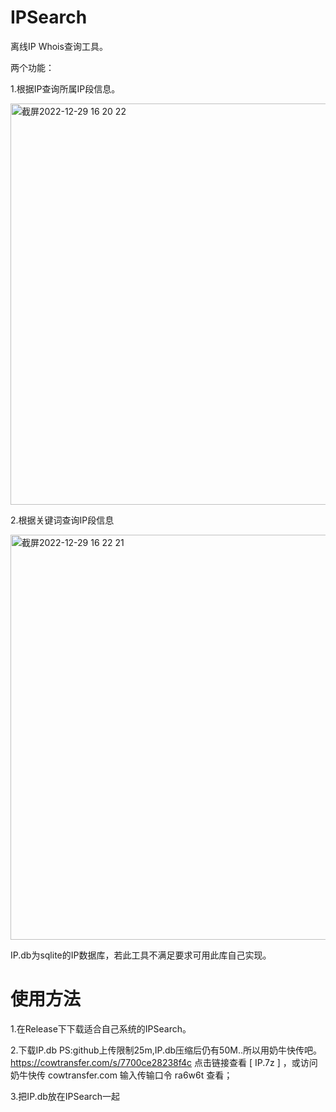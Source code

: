 # IPSearch

离线IP Whois查询工具。

两个功能：

1.根据IP查询所属IP段信息。

<img width="642" alt="截屏2022-12-29 16 20 22" src="https://user-images.githubusercontent.com/100852628/209924920-f1fdfae2-0daf-4f68-99b5-52be35d956c5.png">


2.根据关键词查询IP段信息

<img width="648" alt="截屏2022-12-29 16 22 21" src="https://user-images.githubusercontent.com/100852628/209924946-02d111b8-8ce7-4a8d-bd2d-4c2bd32a5f0d.png">


IP.db为sqlite的IP数据库，若此工具不满足要求可用此库自己实现。

# 使用方法

1.在Release下下载适合自己系统的IPSearch。

2.下载IP.db
PS:github上传限制25m,IP.db压缩后仍有50M..所以用奶牛快传吧。
https://cowtransfer.com/s/7700ce28238f4c 点击链接查看 [ IP.7z ] ，或访问奶牛快传 cowtransfer.com 输入传输口令 ra6w6t 查看；

3.把IP.db放在IPSearch一起
